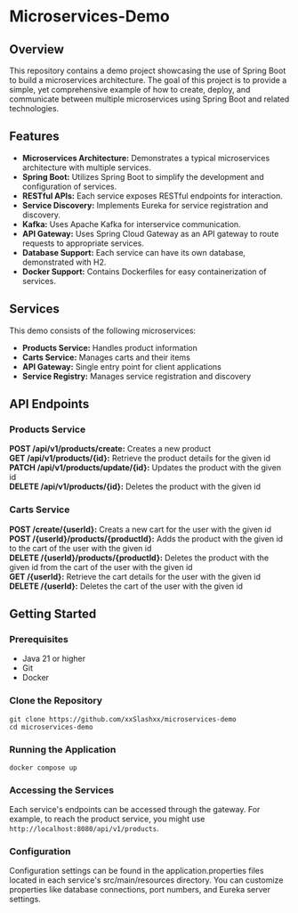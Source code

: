 # Microservices-Demo

## Overview  
This repository contains a demo project showcasing the use of Spring Boot to build a microservices architecture. The goal of this project is to provide a simple, yet comprehensive example of how to create, deploy, and communicate between multiple microservices using Spring Boot and related technologies.

## Features
- **Microservices Architecture:** Demonstrates a typical microservices architecture with multiple services.
- **Spring Boot:** Utilizes Spring Boot to simplify the development and configuration of services.  
- **RESTful APIs:** Each service exposes RESTful endpoints for interaction.  
- **Service Discovery:** Implements Eureka for service registration and discovery.
- **Kafka:** Uses Apache Kafka for interservice communication.  
- **API Gateway:** Uses Spring Cloud Gateway as an API gateway to route requests to appropriate services.  
- **Database Support:** Each service can have its own database, demonstrated with H2.  
- **Docker Support:** Contains Dockerfiles for easy containerization of services.  

## Services
This demo consists of the following microservices:

- **Products Service:** Handles product information
- **Carts Service:** Manages carts and their items
- **API Gateway:** Single entry point for client applications
- **Service Registry:** Manages service registration and discovery

## API Endpoints
### Products Service  
**POST /api/v1/products/create:** Creates a new product  
**GET /api/v1/products/{id}:** Retrieve the product details for the given id  
**PATCH /api/v1/products/update/{id}:** Updates the product with the given id  
**DELETE /api/v1/products/{id}:** Deletes the product with the given id  
### Carts Service  
**POST /create/{userId}:** Creats a new cart for the user with the given id  
**POST /{userId}/products/{productId}:** Adds the product with the given id to the cart of the user with the given id  
**DELETE /{userId}/products/{productId}:** Deletes the product with the given id from the cart of the user with the given id  
**GET /{userId}:** Retrieve the cart details for the user with the given id  
**DELETE /{userId}:** Deletes the cart of the user with the given id

## Getting Started

### Prerequisites
- Java 21 or higher
- Git
- Docker

### Clone the Repository
    git clone https://github.com/xxSlashxx/microservices-demo
    cd microservices-demo

### Running the Application

    docker compose up

### Accessing the Services
Each service's endpoints can be accessed through the gateway. For example, to reach the product service, you might use `http://localhost:8080/api/v1/products`.

### Configuration
Configuration settings can be found in the application.properties files located in each service's src/main/resources directory. You can customize properties like database connections, port numbers, and Eureka server settings.


